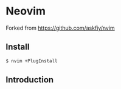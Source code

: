 # Neovim

Forked from https://github.com/askfiy/nvim

## Install
```bash
$ nvim +PlugInstall
```

## Introduction